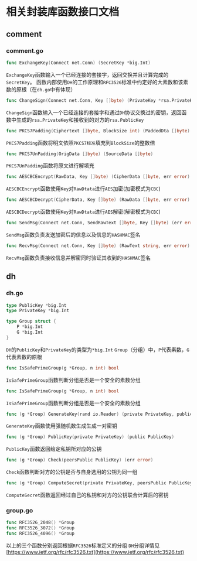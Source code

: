 # 相关封装库函数接口文档

## comment

### comment.go

```go
func ExchangeKey(Connect net.Conn) (SecretKey *big.Int)
```

`ExchangeKey`函数输入一个已经连接的套接字，返回交换并且计算完成的`SecretKey`。
函数内部使用`DH`的工作原理和`RFC3526`标准中约定好的大素数和该素数的原根（在`dh.go`中有体现）

```go
func ChangeSign(Connect net.Conn, Key []byte) (PrivateKey *rsa.PrivateKey, PeerPublicKey *rsa.PublicKey)
```

`ChangeSign`函数输入一个已经连接的套接字和通过`DH`协议交换过的密钥，返回函数中生成的`rsa.PrivateKey`和接收到的对方的`rsa.PublicKey`

```go
func PKCS7Padding(Ciphertext []byte, BlockSize int) (PaddedDta []byte)
```

`PKCS7Padding`函数将明文依照`PKCS7标准`填充到`BlockSize`的整数倍

```go
func PKCS7UnPadding(OrigData []byte) (SourceData []byte)
```

`PKCS7UnPadding`函数将原文进行解填充

```go
func AESCBCEncrypt(RawData, Key []byte) (CipherData []byte, err error)
```

`AESCBCEncrypt`函数使用`Key`对`RawDtata`进行`AES`加密(加密模式为`CBC`)

```go
func AESCBCDecrypt(CipherData, Key []byte) (RawData []byte, err error)
```

`AESCBCDecrypt`函数使用`Key`对`RawDtata`进行`AES`解密(解密模式为`CBC`)

```go
func SendMsg(Connect net.Conn, SendRawText []byte, Key []byte) (err error)
```

`SendMsg`函数负责发送加密后的信息以及信息的`HASHMAC`签名

```go
func RecvMsg(Connect net.Conn, Key []byte) (RawText string, err error)
```

`RecvMsg`函数负责接收信息并解密同时验证其收到的`HASHMAC`签名

## dh

### dh.go

```go
type PublicKey *big.Int
type PrivateKey *big.Int

type Group struct {
    P *big.Int
    G *big.Int
}
```

`DH`的`PublicKey`和`PrivateKey`的类型为`*big.Int`
`Group`（分组）中，`P`代表素数，`G`代表素数的原根

```go
func IsSafePrimeGroup(g *Group, n int) bool
```

`IsSafePrimeGroup`函数判断分组是否是一个安全的素数分组

```go
func IsSafePrimeGroup(g *Group, n int) bool
```

`IsSafePrimeGroup`函数判断分组是否是一个安全的素数分组

```go
func (g *Group) GenerateKey(rand io.Reader) (private PrivateKey, public PublicKey, err error)
```

`GenerateKey`函数使用强随机数生成生成一对密钥

```go
func (g *Group) PublicKey(private PrivateKey) (public PublicKey)
```

`PublicKey`函数返回给定私钥所对应的公钥

```go
func (g *Group) Check(peersPublic PublicKey) (err error)
```

`Check`函数判断对方的公钥是否与自身选用的公钥为同一组

```go
func (g *Group) ComputeSecret(private PrivateKey, peersPublic PublicKey) (secret *big.Int)
```

`ComputeSecret`函数返回经过自己的私钥和对方的公钥联合计算后的密钥

### group.go

```go
func RFC3526_2048() *Group
func RFC3526_3072() *Group
func RFC3526_4096() *Group
```

以上的三个函数分别返回根据`RFC3526`标准定义的分组
`DH`分组详情见 [https://www.ietf.org/rfc/rfc3526.txt](https://www.ietf.org/rfc/rfc3526.txt)
